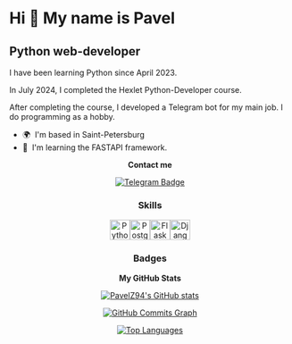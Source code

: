 Hi 👋 My name is Pavel
======================

Python web-developer
--------------------

I have been learning Python since April 2023.

In July 2024, I completed the Hexlet Python-Developer course.

After completing the course, I developed a Telegram bot for my main job. I do programming as a hobby.

*   🌍  I'm based in Saint-Petersburg
*   🧠  I'm learning the FASTAPI framework.
<div id="header" align="center">
<b>Contact me</b>
  <p></p>
<div id="badges">
  <a href="https://t.me/zhilinskypa">
    <img src="https://img.shields.io/badge/telegram-blue?style=for-the-badge&logo=telegram&logoColor=white" alt="Telegram Badge"/>
  </a>
</div>



### Skills


<p>
<a href="https://www.python.org/" target="_blank" rel="noreferrer"><img src="https://raw.githubusercontent.com/danielcranney/readme-generator/main/public/icons/skills/python-colored.svg" width="36" height="36" alt="Python" /></a><a href="https://www.postgresql.org/" target="_blank" rel="noreferrer"><img src="https://raw.githubusercontent.com/danielcranney/readme-generator/main/public/icons/skills/postgresql-colored.svg" width="36" height="36" alt="PostgreSQL" /></a><a href="https://flask.palletsprojects.com/en/2.0.x/" target="_blank" rel="noreferrer"><img src="https://raw.githubusercontent.com/danielcranney/readme-generator/main/public/icons/skills/flask-colored-dark.svg" width="36" height="36" alt="Flask" /></a><a href="https://www.djangoproject.com/" target="_blank" rel="noreferrer"><img src="https://raw.githubusercontent.com/danielcranney/readme-generator/main/public/icons/skills/django-colored-dark.svg" width="36" height="36" alt="Django" /></a></p>


### Badges

<b>My GitHub Stats</b>

<a href="http://www.github.com/PavelZ94"><img src="https://github-readme-stats.vercel.app/api?username=PavelZ94&show_icons=true&hide=&count_private=true&title_color=0891b2&text_color=ffffff&icon_color=0891b2&bg_color=1c1917&hide_border=true&show_icons=true" alt="PavelZ94's GitHub stats" /></a>


<a href="http://www.github.com/PavelZ94"><img src="https://github-readme-activity-graph.cyclic.app/graph?username=PavelZ94&bg_color=1c1917&color=ffffff&line=0891b2&point=ffffff&area_color=1c1917&area=true&hide_border=true&custom_title=GitHub%20Commits%20Graph" alt="GitHub Commits Graph" /></a>

<a href="https://github.com/PavelZ94" align="left"><img src="https://github-readme-stats.vercel.app/api/top-langs/?username=PavelZ94&langs_count=10&title_color=0891b2&text_color=ffffff&icon_color=0891b2&bg_color=1c1917&hide_border=true&locale=en&custom_title=Top%20%Languages" alt="Top Languages" /></a>
</div>
